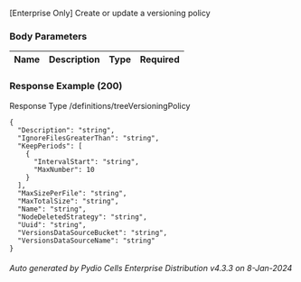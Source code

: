 






 
[Enterprise Only] Create or update a versioning policy  


### Body Parameters

Name | Description | Type | Required
---|---|---|---






### Response Example (200)
Response Type /definitions/treeVersioningPolicy

```
{
  "Description": "string",
  "IgnoreFilesGreaterThan": "string",
  "KeepPeriods": [
    {
      "IntervalStart": "string",
      "MaxNumber": 10
    }
  ],
  "MaxSizePerFile": "string",
  "MaxTotalSize": "string",
  "Name": "string",
  "NodeDeletedStrategy": "string",
  "Uuid": "string",
  "VersionsDataSourceBucket": "string",
  "VersionsDataSourceName": "string"
}
```




###### Auto generated by Pydio Cells Enterprise Distribution v4.3.3 on 8-Jan-2024
